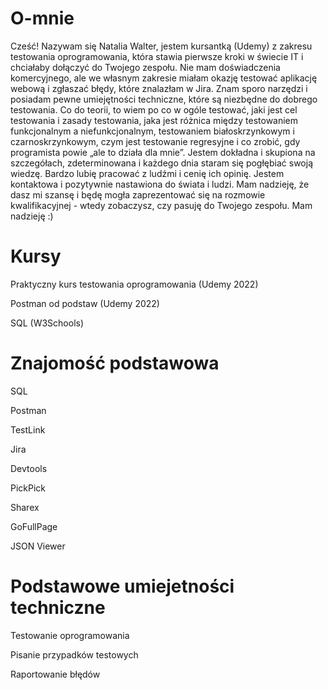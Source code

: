 # O-mnie
Cześć! Nazywam się Natalia Walter, jestem kursantką (Udemy) z zakresu testowania oprogramowania, która stawia pierwsze kroki w świecie IT i chciałaby dołączyć do Twojego zespołu. Nie mam doświadczenia komercyjnego, ale we własnym zakresie miałam okazję testować aplikację webową i zgłaszać błędy, które znalazłam w Jira. Znam sporo narzędzi i posiadam pewne umiejętności techniczne, które są niezbędne do dobrego testowania. Co do teorii, to wiem po co w ogóle testować, jaki jest cel testowania i zasady testowania, jaka jest różnica między testowaniem funkcjonalnym a niefunkcjonalnym, testowaniem białoskrzynkowym i czarnoskrzynkowym, czym jest testowanie regresyjne i co zrobić, gdy programista powie „ale to działa dla mnie”. Jestem dokładna i skupiona na szczegółach, zdeterminowana i każdego dnia staram się pogłębiać swoją wiedzę. Bardzo lubię pracować z ludźmi i cenię ich opinię. Jestem kontaktowa i pozytywnie nastawiona do świata i ludzi. Mam nadzieję, że dasz mi szansę i będę mogła zaprezentować się na rozmowie kwalifikacyjnej - wtedy zobaczysz, czy pasuję do Twojego zespołu. Mam nadzieję :)
# Kursy
Praktyczny kurs testowania oprogramowania (Udemy 2022)

Postman od podstaw (Udemy 2022)

SQL (W3Schools)
# Znajomość podstawowa
SQL

Postman

TestLink

Jira

Devtools

PickPick

Sharex

GoFullPage

JSON Viewer
# Podstawowe umiejetności techniczne 

Testowanie oprogramowania

Pisanie przypadków testowych 

Raportowanie błędów


